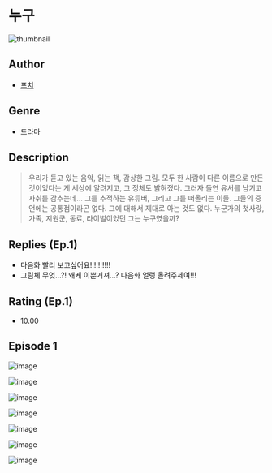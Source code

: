 # 누구
![thumbnail](https://image-comic.pstatic.net/user_contents_data/challenge_comic/2023/05/25/upload_7147837346849305137_480x623.jpeg)

## Author
- [프치](https://comic.naver.com/artistTitle?id=367247)

## Genre
- 드라마

## Description
> 우리가 듣고 있는 음악, 읽는 책, 감상한 그림. 모두 한 사람이 다른 이름으로 만든 것이었다는 게 세상에 알려지고, 그 정체도 밝혀졌다. 그러자 돌연 유서를 남기고 자취를 감추는데... 그를 추적하는 유튜버, 그리고 그를 떠올리는 이들. 그들의 증언에는 공통점이라곤 없다. 그에 대해서 제대로 아는 것도 없다. 누군가의 첫사랑, 가족, 지원군, 동료, 라이벌이었던 그는 누구였을까?

## Replies (Ep.1)
- 다음화 빨리 보고싶어요!!!!!!!!!!
- 그림체 무엇...?! 왜케 이뿐거져...? 다음화 얼렁 올려주세여!!!

## Rating (Ep.1)
- 10.00

## Episode 1
![image](https://image-comic.pstatic.net/user_contents_data/challenge_comic/2023/05/25/367247/upload_7365130527016629093.jpeg)

![image](https://image-comic.pstatic.net/user_contents_data/challenge_comic/2023/05/25/367247/upload_3847542158343092272.jpeg)

![image](https://image-comic.pstatic.net/user_contents_data/challenge_comic/2023/05/25/367247/upload_3558460765271778103.jpeg)

![image](https://image-comic.pstatic.net/user_contents_data/challenge_comic/2023/05/25/367247/upload_3617623479477743973.jpeg)

![image](https://image-comic.pstatic.net/user_contents_data/challenge_comic/2023/05/25/367247/upload_3977019543837566517.jpeg)

![image](https://image-comic.pstatic.net/user_contents_data/challenge_comic/2023/05/25/367247/upload_7220504293650097465.jpeg)

![image](https://image-comic.pstatic.net/user_contents_data/challenge_comic/2023/05/25/367247/upload_7220222806630608997.jpeg)
